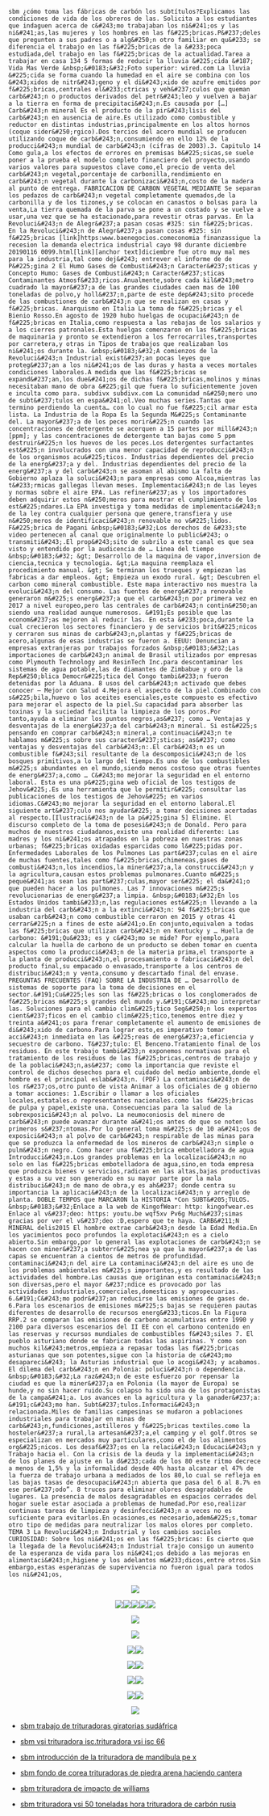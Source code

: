 
```
sbm ¿cómo toma las fábricas de carbón los subtítulos?Explicamos las condiciones de vida de los obreros de las. Solicita a los estudiantes que indaguen acerca de c&#243;mo trabajaban los ni&#241;os y las ni&#241;as,las mujeres y los hombres en las f&#225;bricas.P&#237;deles que pregunten a sus padres o a alg&#250;n otro familiar en qu&#233; se diferencia el trabajo en las f&#225;bricas de la &#233;poca estudiada,del trabajo en las f&#225;bricas de la actualidad.Tarea a trabajar en casa 134 5 formas de reducir la lluvia &#225;cida &#187; Vida Mas Verde &nbsp;&#0183;&#32;Foto superior: wired.com La lluvia &#225;cida se forma cuando la humedad en el aire se combina con los &#243;xidos de nitr&#243;geno y el di&#243;xido de azufre emitidos por f&#225;bricas,centrales el&#233;ctricas y veh&#237;culos que queman carb&#243;n o productos derivados del petr&#243;leo y vuelven a bajar a la tierra en forma de precipitaci&#243;n.Es causada por […] Carb&#243;n mineral Es el producto de la pir&#243;lisis del carb&#243;n en ausencia de aire.Es utilizado como combustible y reductor en distintas industrias,principalmente en los altos hornos (coque sider&#250;rgico).Dos tercios del acero mundial se producen utilizando coque de carb&#243;n,consumiendo en ello 12% de la producci&#243;n mundial de carb&#243;n (cifras de 2003).3. Capitulo 14 Como gula,a los efectos de errores en premisas b&#225;sicas,se suele poner a la prueba el modelo completo financiero del proyecto,usando varios valores para supuestos clave como,el precio de venta del carb&#243;n vegetal,porcentaje de carbonilla,rendimiento en carb&#243;n vegetal durante la carbonizaci&#243;n,costo de la madera al punto de entrega. FABRICACION DE CARBON VEGETAL MEDIANTE Se separan los pedazos de carb&#243;n vegetal completamente quemados,de la carbonilla y de los tizones,y se colocan en canastos o bolsas para la venta,La tierra quemada de la parva se pone a un costado y se vuelve a usar,una vez que se ha estacionado,para revestir otras parvas. En la Revoluci&#243;n de Alegr&#237;a pasan cosas #325: sin f&#225;bricas. En la Revoluci&#243;n de Alegr&#237;a pasan cosas #325: sin f&#225;bricas [link]https:www.baenegocios.comeconomia finanzassigue la recesion la demanda electrica industrial cayo 98 durante diciembre 20190116 0099.html[link][anchor text]diciembre fue otro muy mal mes para la industria,tal como dej&#243; entrever el informe de de P&#225;gina 2 El Humo Gases de Combusti&#243;n Caracter&#237;sticas y Concepto Humo: Gases de Combusti&#243;n Caracter&#237;sticas Contaminantes Atmosf&#233;ricos.Anualmente,sobre cada kil&#243;metro cuadrado la mayor&#237;a de las grandes ciudades caen mas de 100 toneladas de polvo,y holl&#237;n,parte de este dep&#243;sito procede de las combustiones de carb&#243;n que se realizan en casas y f&#225;bricas. Anarquismo en Italia La toma de f&#225;bricas y el Bienio Rosso.En agosto de 1920 hubo huelgas de ocupaci&#243;n de f&#225;bricas en Italia,como respuesta a las rebajas de los salarios y a los cierres patronales.Esta huelgas comenzaron en las f&#225;bricas de maquinaria y pronto se extendieron a los ferrocarriles,transportes por carretera,y otras in Tipos de trabajos que realizaban los ni&#241;os durante la. &nbsp;&#0183;&#32;A comienzos de la Revoluci&#243;n Industrial exist&#237;an pocas leyes que proteg&#237;an a los ni&#241;os de las duras y hasta a veces mortales condiciones laborales.A medida que las f&#225;bricas se expand&#237;an,los due&#241;os de dichas f&#225;bricas,molinos y minas necesitaban mano de obra &#225;gil que fuera lo suficientemente joven e inculta como para. subdivx subdivx.com La comunidad n&#250;mero uno de subt&#237;tulos en espa&#241;ol.Veo muchas series.Tantas que termino perdiendo la cuenta… con lo cual no fue f&#225;cil armar esta lista. La Industria de la Ropa Es la Segunda M&#225;s Contaminante del. La mayor&#237;a de los peces morir&#225;n cuando las concentraciones de detergente se acerquen a 15 partes por mill&#243;n [ppm]; y las concentraciones de detergente tan bajas como 5 ppm destruir&#225;n los huevos de los peces.Los detergentes surfactantes est&#225;n involucrados con una menor capacidad de reproducci&#243;n de los organismos acu&#225;ticos. Industrias dependientes del precio de la energ&#237;a y del. Industrias dependientes del precio de la energ&#237;a y del carb&#243;n se asoman al abismo La falta de Gobierno aplaza la soluci&#243;n para empresas como Alcoa,mientras las t&#233;rmicas gallegas llevan meses. Implementaci&#243;n de las leyes y normas sobre el aire EPA. Las refiner&#237;as y los importadores deben adquirir estos n&#250;meros para mostrar el cumplimiento de los est&#225;ndares.La EPA investiga y toma medidas de implementaci&#243;n de la ley contra cualquier persona que genere,transfiera y use n&#250;meros de identificaci&#243;n renovable no v&#225;lidos. F&#225;brica de Pagani &nbsp;&#0183;&#32;Los derechos de &#233;ste video pertenecen al canal que originalmente lo public&#243; o transmiti&#243;.El prop&#243;sito de subrilo a este canal es que sea visto y entendido por la audicencia de … Linea del tiempo &nbsp;&#0183;&#32; &gt; Desarrollo de la maquina de vapor,inversion de ciencia,tecnica y tecnologia. &gt;La maquina reemplaza el procedimiento manual. &gt; Se terminan los trueques y empiezan las fabricas a dar empleos. &gt; Empieza un exodo rural. &gt; Descubren el carbon como mineral combustible. Este mapa interactivo nos muestra la evoluci&#243;n del consumo. Las fuentes de energ&#237;a renovable generaron m&#225;s energ&#237;a que el carb&#243;n por primera vez en 2017 a nivel europeo,pero las centrales de carb&#243;n contin&#250;an siendo una realidad aunque numerosos. &#191;Es posible que las econom&#237;as mejoren al reducir las. En esta &#233;poca,durante la cual crecieron los sectores financiero y de servicios brit&#225;nicos y cerraron sus minas de carb&#243;n,plantas y f&#225;bricas de acero,algunas de esas industrias se fueron a. EEUU: Denuncian a empresas extranjeras por trabajos forzados &nbsp;&#0183;&#32;Las importaciones de carb&#243;n animal de Brasil utilizados por empresas como Plymouth Technology and ResinTech Inc.para descontaminar los sistemas de agua potable,las de diamantes de Zimbabue y oro de la Rep&#250;blica Democr&#225;tica del Congo tambi&#233;n fueron detenidas por la Aduana. 8 usos del carb&#243;n activado que debes conocer — Mejor con Salud 4.Mejora el aspecto de la piel.Combinado con s&#225;bila,huevo o los aceites esenciales,este compuesto es efectivo para mejorar el aspecto de la piel.Su capacidad para absorber las toxinas y la suciedad facilita la limpieza de los poros.Por tanto,ayuda a eliminar los puntos negros,as&#237; como … Ventajas y desventajas de la energ&#237;a del carb&#243;n mineral. Si est&#225;s pensando en comprar carb&#243;n mineral,a continuaci&#243;n te hablamos m&#225;s sobre sus caracter&#237;sticas; as&#237; como ventajas y desventajas del carb&#243;n:.El carb&#243;n es un combustible f&#243;sil resultante de la descomposici&#243;n de los bosques primitivos,a lo largo del tiempo.Es uno de los combustibles m&#225;s abundantes en el mundo,siendo menos costoso que otras fuentes de energ&#237;a,como … C&#243;mo mejorar la seguridad en el entorno laboral. Esta es una p&#225;gina web oficial de los testigos de Jehov&#225;.Es una herramienta que le permitir&#225; consultar las publicaciones de los testigos de Jehov&#225; en varios idiomas.C&#243;mo mejorar la seguridad en el entorno laboral.El siguiente art&#237;culo nos ayudar&#225; a tomar decisiones acertadas al respecto.[Ilustraci&#243;n de la p&#225;gina 5] Elimine. El discurso completo de la toma de posesi&#243;n de Donald. Pero para muchos de nuestros ciudadanos,existe una realidad diferente: Las madres y los ni&#241;os atrapados en la pobreza en nuestras zonas urbanas; f&#225;bricas oxidadas esparcidas como l&#225;pidas por. Enfermedades Laborales de los Pulmones Las part&#237;culas en el aire de muchas fuentes,tales como f&#225;bricas,chimeneas,gases de combusti&#243;n,los incendios,la miner&#237;a,la construcci&#243;n y la agricultura,causan estos problemas pulmonares.Cuanto m&#225;s peque&#241;as sean las part&#237;culas,mayor ser&#225; el da&#241;o que pueden hacer a los pulmones. Las 7 innovaciones m&#225;s revolucionarias de energ&#237;a limpia. &nbsp;&#0183;&#32;En los Estados Unidos tambi&#233;n,las regulaciones est&#225;n llevando a la industria del carb&#243;n a la extinci&#243;n: 94 f&#225;bricas que usaban carb&#243;n como combustible cerraron en 2015 y otras 41 cerrar&#225;n a fines de este a&#241;o.En conjunto,equivalen a todas las f&#225;bricas que utilizan carb&#243;n en Kentucky y … Huella de carbono: &#191;Qu&#233; es y c&#243;mo se mide? Por ejemplo,para calcular la huella de carbono de un producto se deben tomar en cuenta aspectos como la producci&#243;n de la materia prima,el transporte a la planta de producci&#243;n,el procesamiento o fabricaci&#243;n del producto final,su empacado o envasado,transporte a los centros de distribuci&#243;n y venta,consumo y descartado final del envase. PREGUNTAS FRECUENTES (FAQ) SOBRE LA INDUSTRIA DE … Desarrollo de sistemas de soporte para la toma de decisiones en el sector.&#191;Cu&#225;les son las f&#225;bricas o los conglomerados de f&#225;bricas m&#225;s grandes del mundo y.&#191;C&#243;mo interpretar las. Soluciones para el cambio clim&#225;tico Seg&#250;n los expertos cient&#237;ficos en el cambio clim&#225;tico,tenemos entre diez y treinta a&#241;os para frenar completamente el aumento de emisiones de di&#243;xido de carbono.Para lograr esto,es imperativo tomar acci&#243;n inmediata en las &#225;reas de energ&#237;a,eficiencia y secuestro de carbono. T&#237;tulo: El Benceno.Tratamiento final de los residuos. En este trabajo tambi&#233;n exponemos normativas para el tratamiento de los residuos de las f&#225;bricas,centros de trabajo y de la poblaci&#243;n,as&#237; como la importancia que reviste el control de dichos desechos para el cuidado del medio ambiente,donde el hombre es el principal eslab&#243;n. (PDF) La contaminaci&#243;n de los r&#237;os,otro punto de vista Animar a los oficiales de g obierno a tomar acciones: 1.Escribir o llamar a los oficiales locales,estatales.o representantes nacionales.como las f&#225;bricas de pulpa y papel,existe una. Consecuencias para la salud de la sobrexposici&#243;n al polvo. La neumoconiosis del minero de carb&#243;n puede avanzar durante a&#241;os antes de que se noten los primeros s&#237;ntomas.Por lo general toma m&#225;s de 10 a&#241;os de exposici&#243;n al polvo de carb&#243;n respirable de las minas para que se produzca la enfermedad de los mineros de carb&#243;n simple o pulm&#243;n negro. Como hacer una f&#225;brica embotelladora de agua Introducci&#243;n.Los grandes problemas en la localizaci&#243;n no solo en las f&#225;bricas embotelladora de agua,sino,en toda empresa que produzca bienes v servicios,radican en las altas,bajas productivas y estas a su vez son generado en su mayor parte por la mala distribuci&#243;n de mano de obra,y es ah&#237; donde centra su importancia la aplicaci&#243;n de la localizaci&#243;n y arreglo de planta. DOBLE TEMPOS que MARCARON la HISTORIA *Con SUBT&#205;TULOS. &nbsp;&#0183;&#32;Enlace a la web de KingofWear: http: kingofwear.es Enlace al v&#237;deo: https: youtu.be wqf5xv Pv6g Much&#237;simas gracias por ver el v&#237;deo :D,espero que te haya. CARB&#211;N MINERAL delis2015 El hombre extrae carb&#243;n desde la Edad Media.En los yacimientos poco profundos la explotaci&#243;n es a cielo abierto.Sin embargo,por lo general las explotaciones de carb&#243;n se hacen con miner&#237;a subterr&#225;nea ya que la mayor&#237;a de las capas se encuentran a cientos de metros de profundidad. contaminaci&#243;n del aire La contaminaci&#243;n del aire es uno de los problemas ambientales m&#225;s importantes,y es resultado de las actividades del hombre.Las causas que originan esta contaminaci&#243;n son diversas,pero el mayor &#237;ndice es provocado por las actividades industriales,comerciales,domesticas y agropecuarias. 6.&#191;C&#243;mo podr&#237;an reducirse las emisiones de gases de. 6.Para los escenarios de emisiones m&#225;s bajas se requieren pautas diferentes de desarrollo de recursos energ&#233;ticos.En la Figura RRP.2 se comparan las emisiones de carbono acumulativas entre 1990 y 2100 para diversos escenarios del II EE con el carbono contenido en las reservas y recursos mundiales de combustibles f&#243;siles 7. El pueblo asturiano donde se fabrican todas las aspirinas. Y como son muchos kil&#243;metros,empieza a repasar todas las f&#225;bricas asturianas que son potentes,sigue con la historia de c&#243;mo desapareci&#243; la Asturias industrial que lo acogi&#243; y acabamos. El dilema del carb&#243;n en Polonia: poluci&#243;n o dependencia. &nbsp;&#0183;&#32;La raz&#243;n de este esfuerzo por repensar la ciudad es que la miner&#237;a en Polonia (la mayor de Europa) se hunde,y no sin hacer ruido.Su colapso ha sido una de los protagonistas de la campa&#241;a. Los avances en la agricultura y la ganader&#237;a: &#191;c&#243;mo han. Subt&#237;tulos.Informaci&#243;n relacionada.Miles de familias campesinas se mudaron a poblaciones industriales para trabajar en minas de carb&#243;n,fundiciones,astilleros y f&#225;bricas textiles.como la hosteler&#237;a rural,la artesan&#237;a,el camping y el golf.Otros se especializan en mercados muy particulares,como el de los alimentos org&#225;nicos. Los desaf&#237;os en la relaci&#243;n Educaci&#243;n y Trabajo hacia el. Con la crisis de la deuda y la implementaci&#243;n de los planes de ajuste en la d&#233;cada de los 80 este ritmo decrece a menos de 1,5% y la informalidad desde 40% hasta alcanzar el 47% de la fuerza de trabajo urbana a mediados de los 80,lo cual se refleja en las bajas tasas de desocupaci&#243;n abierta que pasa del 6 al 8.7% en ese per&#237;odo”. 8 trucos para eliminar olores desagradables de lugares. La presencia de malos desagradables en espacios cerrados del hogar suele estar asociada a problemas de humedad.Por eso,realizar continuas tareas de limpieza y desinfecci&#243;n a veces no es suficiente para evitarlos.En ocasiones,es necesario,adem&#225;s,tomar otro tipo de medidas para neutralizar los malos olores por completo. TEMA 3 La Revoluci&#243;n Industrial y los cambios sociales CURIOSIDAD: Sobre los ni&#241;os en las f&#225;bricas: Es cierto que la llegada de la Revoluci&#243;n Industrial trajo consigo un aumento de la esperanza de vida para los ni&#241;os debido a las mejoras en alimentaci&#243;n,higiene y los adelantos m&#233;dicos,entre otros.Sin embargo,estas esperanzas de supervivencia no fueron igual para todos los ni&#241;os, 
```

<div align="center">

<a href="https://es-crusher.shibang-china.com/github&k=sbm+%C2%BFc%C3%B3mo+toma+las+f%C3%A1bricas+de+carb%C3%B3n+los+subt%C3%ADtulos%3F"><img src="https://static.shibang-china.com/es/crusher/logo.jpg"></a>

<a href="https://es-crusher.shibang-china.com/github&k=sbm+%C2%BFc%C3%B3mo+toma+las+f%C3%A1bricas+de+carb%C3%B3n+los+subt%C3%ADtulos%3F"><img src="https://static.shibang-china.com/es/crusher/index.jpg"></a><a href="https://es-crusher.shibang-china.com/material.htmlgithub&k=sbm+%C2%BFc%C3%B3mo+toma+las+f%C3%A1bricas+de+carb%C3%B3n+los+subt%C3%ADtulos%3F"><img src="https://static.shibang-china.com/es/crusher/material.jpg"></a><a href="https://es-crusher.shibang-china.com/application.htmlgithub&k=sbm+%C2%BFc%C3%B3mo+toma+las+f%C3%A1bricas+de+carb%C3%B3n+los+subt%C3%ADtulos%3F"><img src="https://static.shibang-china.com/es/crusher/application.jpg"></a><a href="https://es-crusher.shibang-china.com/aboutus.htmlgithub&k=sbm+%C2%BFc%C3%B3mo+toma+las+f%C3%A1bricas+de+carb%C3%B3n+los+subt%C3%ADtulos%3F"><img src="https://static.shibang-china.com/es/crusher/aboutus.jpg"></a><a href="https://es-crusher.shibang-china.com/contact.htmlgithub&k=sbm+%C2%BFc%C3%B3mo+toma+las+f%C3%A1bricas+de+carb%C3%B3n+los+subt%C3%ADtulos%3F"><img src="https://static.shibang-china.com/es/crusher/contact.jpg"></a>

<a href="https://es-crusher.shibang-china.com/github&k=sbm+%C2%BFc%C3%B3mo+toma+las+f%C3%A1bricas+de+carb%C3%B3n+los+subt%C3%ADtulos%3F"><img src="https://static.shibang-china.com/es/crusher/banner.jpg"></a>

<a href="https://swt.shibang-china.com/github&k=sbm+%C2%BFc%C3%B3mo+toma+las+f%C3%A1bricas+de+carb%C3%B3n+los+subt%C3%ADtulos%3F"><img src="https://static.shibang-china.com/es/crusher/text.jpg"></a>

<a href="https://swt.shibang-china.com/github&k=sbm+%C2%BFc%C3%B3mo+toma+las+f%C3%A1bricas+de+carb%C3%B3n+los+subt%C3%ADtulos%3F"><img src="https://static.shibang-china.com/es/crusher/chat.jpg"></a><a href="https://es-crusher.shibang-china.com/contact.htmlgithub&k=sbm+%C2%BFc%C3%B3mo+toma+las+f%C3%A1bricas+de+carb%C3%B3n+los+subt%C3%ADtulos%3F"><img src="https://static.shibang-china.com/es/crusher/message.jpg"></a>

<a href="https://es-crusher.shibang-china.com/products/pe.htmlgithub&k=sbm+%C2%BFc%C3%B3mo+toma+las+f%C3%A1bricas+de+carb%C3%B3n+los+subt%C3%ADtulos%3F"><img src="https://static.shibang-china.com/es/crusher/pe.jpg"></a><a href="https://es-crusher.shibang-china.com/products/pf.htmlgithub&k=sbm+%C2%BFc%C3%B3mo+toma+las+f%C3%A1bricas+de+carb%C3%B3n+los+subt%C3%ADtulos%3F"><img src="https://static.shibang-china.com/es/crusher/pf.jpg"></a>

<a href="https://es-crusher.shibang-china.com/products/hpt.htmlgithub&k=sbm+%C2%BFc%C3%B3mo+toma+las+f%C3%A1bricas+de+carb%C3%B3n+los+subt%C3%ADtulos%3F"><img src="https://static.shibang-china.com/es/crusher/hpt.jpg"></a><a href="https://es-crusher.shibang-china.com/products/vsi.htmlgithub&k=sbm+%C2%BFc%C3%B3mo+toma+las+f%C3%A1bricas+de+carb%C3%B3n+los+subt%C3%ADtulos%3F"><img src="https://static.shibang-china.com/es/crusher/vsi.jpg"></a>

<a href="https://es-crusher.shibang-china.com/products/klv.htmlgithub&k=sbm+%C2%BFc%C3%B3mo+toma+las+f%C3%A1bricas+de+carb%C3%B3n+los+subt%C3%ADtulos%3F"><img src="https://static.shibang-china.com/es/crusher/klv.jpg"></a><a href="https://es-crusher.shibang-china.com/products/portable.htmlgithub&k=sbm+%C2%BFc%C3%B3mo+toma+las+f%C3%A1bricas+de+carb%C3%B3n+los+subt%C3%ADtulos%3F"><img src="https://static.shibang-china.com/es/crusher/portable.jpg"></a>

<a href="https://swt.shibang-china.com/github&k=sbm+%C2%BFc%C3%B3mo+toma+las+f%C3%A1bricas+de+carb%C3%B3n+los+subt%C3%ADtulos%3F"><img src="https://static.shibang-china.com/es/crusher/case.jpg"></a>

</div>


* [sbm trabajo de trituradoras giratorias sudáfrica](sbm%20trabajo%20de%20trituradoras%20giratorias%20sud%C3%A1frica.md)

* [sbm vsi trituradora isc.trituradora vsi isc 66](sbm%20vsi%20trituradora%20isc.trituradora%20vsi%20isc%2066.md)

* [sbm introducción de la trituradora de mandíbula pe x](sbm%20introducci%C3%B3n%20de%20la%20trituradora%20de%20mand%C3%ADbula%20pe%20x.md)

* [sbm fondo de corea trituradoras de piedra arena haciendo cantera](sbm%20fondo%20de%20corea%20trituradoras%20de%20piedra%20arena%20haciendo%20cantera.md)

* [sbm trituradora de impacto de williams](sbm%20trituradora%20de%20impacto%20de%20williams.md)

* [sbm trituradora vsi 50 toneladas hora trituradora de carbón rusia](sbm%20trituradora%20vsi%2050%20toneladas%20hora%20trituradora%20de%20carb%C3%B3n%20rusia.md)
